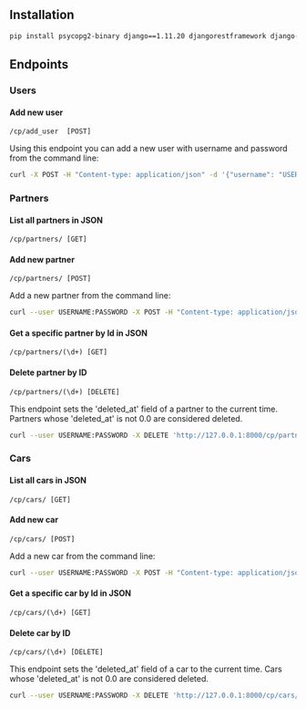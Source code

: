## Installation

```bash
pip install psycopg2-binary django==1.11.20 djangorestframework django-unixtimestampfield

```

## Endpoints

### Users

#### Add new user

`/cp/add_user  [POST]` 

Using this endpoint you can add a new user with username and password from the command line:

```bash
curl -X POST -H "Content-type: application/json" -d '{"username": "USERNAME", "password": "PASSWORD"}' 'http://127.0.0.1:8000/cp/add_user'
```

### Partners

#### List all partners in JSON

`/cp/partners/ [GET]`

#### Add new partner

`/cp/partners/ [POST]`

Add a new partner from the command line:

```bash
curl --user USERNAME:PASSWORD -X POST -H "Content-type: application/json" -d '{"name": "NAME", "city": "CITY", "address": "ADDRESS", "company_name": "COMPANY_NAME"}' 'http://127.0.0.1:8000/cp/partners/'
```

#### Get a specific partner by Id in JSON

`/cp/partners/(\d+) [GET]`

#### Delete partner by ID

`/cp/partners/(\d+) [DELETE]`

This endpoint sets the 'deleted_at' field of a partner to the current time. Partners whose 'deleted_at' is not 0.0 are considered deleted.

```bash
curl --user USERNAME:PASSWORD -X DELETE 'http://127.0.0.1:8000/cp/partners/ID'
```

### Cars

#### List all cars in JSON

`/cp/cars/ [GET]`

#### Add new car

`/cp/cars/ [POST]`

Add a new car from the command line:

```bash
curl --user USERNAME:PASSWORD -X POST -H "Content-type: application/json" -d '{"average_fuel": NUM, "driver": "DRIVER", "owner": "OWNER", "type": "pr"/"co"}' 'http://127.0.0.1:8000/cp/cars/'
```

#### Get a specific car by Id in JSON

`/cp/cars/(\d+) [GET]`

#### Delete car by ID

`/cp/cars/(\d+) [DELETE]`

This endpoint sets the 'deleted_at' field of a car to the current time. Cars whose 'deleted_at' is not 0.0 are considered deleted.

```bash
curl --user USERNAME:PASSWORD -X DELETE 'http://127.0.0.1:8000/cp/cars/ID'
```